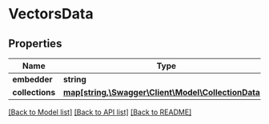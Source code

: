 # VectorsData

## Properties
Name | Type | Description | Notes
------------ | ------------- | ------------- | -------------
**embedder** | **string** |  | 
**collections** | [**map[string,\Swagger\Client\Model\CollectionData[]]**](array.md) |  | 

[[Back to Model list]](../../README.md#documentation-for-models) [[Back to API list]](../../README.md#documentation-for-api-endpoints) [[Back to README]](../../README.md)


